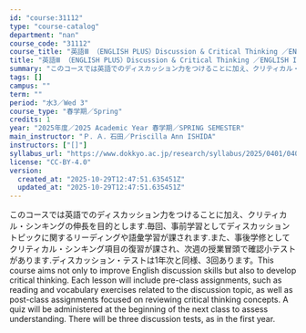 ```yaml
---
id: "course:31112"
type: "course-catalog"
department: "nan"
course_code: "31112"
course_title: "英語Ⅲ （ENGLISH PLUS）Discussion & Critical Thinking ／ENGLISH III (ENGLISH PLUS)"
title: "英語Ⅲ （ENGLISH PLUS）Discussion & Critical Thinking ／ENGLISH III (ENGLISH PLUS)"
summary: "このコースでは英語でのディスカッション力をつけることに加え、クリティカル・シンキングの伸長を目的とします.毎回、事前学習としてディスカッショントピックに関するリーディングや語彙学習が課されます.また、事後学修としてクリティカル・シンキング項…"
tags: []
campus: ""
term: ""
period: "水3／Wed 3"
course_type: "春学期／Spring"
credits: 1
year: "2025年度／2025 Academic Year 春学期／SPRING SEMESTER"
main_instructor: "Ｐ．Ａ．石田／Priscilla Ann ISHIDA"
instructors: ["[]"]
syllabus_url: "https://www.dokkyo.ac.jp/research/syllabus/2025/0401/0401_31112_ja_JP.html"
license: "CC-BY-4.0"
version:
  created_at: "2025-10-29T12:47:51.635451Z"
  updated_at: "2025-10-29T12:47:51.635451Z"
---
```

このコースでは英語でのディスカッション力をつけることに加え、クリティカル・シンキングの伸長を目的とします.毎回、事前学習としてディスカッショントピックに関するリーディングや語彙学習が課されます.また、事後学修としてクリティカル・シンキング項目の復習が課され、次週の授業冒頭で確認小テストがあります.ディスカッション・テストは1年次と同様、3回あります。This course aims not only to improve English discussion skills but also to develop critical thinking. Each lesson will include pre-class assignments, such as reading and vocabulary exercises related to the discussion topic, as well as post-class assignments focused on reviewing critical thinking concepts. A quiz will be administered at the beginning of the next class to assess understanding. There will be three discussion tests, as in the first year.
